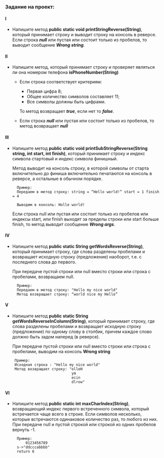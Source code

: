 ### Задание на проект:

#### I
* Напишите метод **public static void printStringReverse(String)**, который принимает строку и выводит строку на консоль в реверсе. Если строка **_null_** или пустая или состоит только из пробелов, то выводит сообщение _**Wrong string**_.

#### II
* Напишите метод, который принимает строку и проверяет являться ли она номером телефона **isPhoneNumber(String)**
  - Если строка соответствует критериям:
    - Первая цифра 8;
    - Общее количество символов составляет 11;
    - Все символы должны быть цифрами.
  
    То метод возвращает **_true_**, если нет то **_false_**. 
  - Если строка _**null**_ или пустая или состоит только из пробелов, то метод возвращает **_null_**

#### III
* Напишите метод **public static void printSubStringReverse(String string, int start, int finish)**, который принимает строку и индекс символа стартовый и индекс символа финишный. 
  
  Метод выводит на консоль строку, в которой символы от старта включительно до финиша включительно печатаются на консоль в реверсе, а остальные в обычном порядке.
  ```
    Пример: 
    Передаем в метод строку: string = “Hello world!” start = 1 finish = 4
    
    Выводим в консоль: Holle world!
  ```
  Если строка null или пустая или состоит только из пробелов или индексы start, или finish выходят за пределы строки или start больше finish, то метод выводит сообщение **_Wrong args_**.

#### IV
* Напишите метод **public static String getWordsReverse(String)**, который принимает строку, где слова разделены пробелами и возвращает исходную строку (предложение) наоборот, т.е. с последнего слова до первого.
  
  При передаче пустой строки или null вместо строки или строка с пробелами, возвращаем null.
  
  ```
    Пример: 
    Передаем в метод строку: "Hello my nice world"
    Метод возвращает строку: “world nice my Hello”
  ```

#### V
* Напишите метод **public static String getWordsReverseInColumn(String)**, который принимает строку, где слова разделены пробелами и возвращает исходную строку (предложение) по одному слову в столбик, причем каждое слово должно быть задом наперед (в реверсе).

  При передаче пустой строки или null вместо строки или строка с пробелами, выводим на консоль **Wrong string**

   ```
    Пример: 
    Исходная строка : "Hello my nice world"
    Метод возвращает строку: "olleH 
                              ym 
                              ecin 
                              dlrow"
  ```

#### VI
* Напишите метод **public static int maxCharIndex(String)**, возвращающий индекс первого встреченного символа, который встречается чаще всего в строке. Если символов несколько, которые встречаются одинаковое количество раз, то любого из них. 
  При передаче null и пустой строкой или строкой из одних пробелов вернуть -1.

  ```
    Пример:
        0123456789
    s->"ddcccabbbb"
    return 6
  ```
  